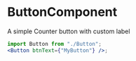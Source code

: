 # ButtonComponent

A simple Counter button with custom label

```jsx
import Button from "./Button";
<Button btnText={"MyButton"} />;
```
